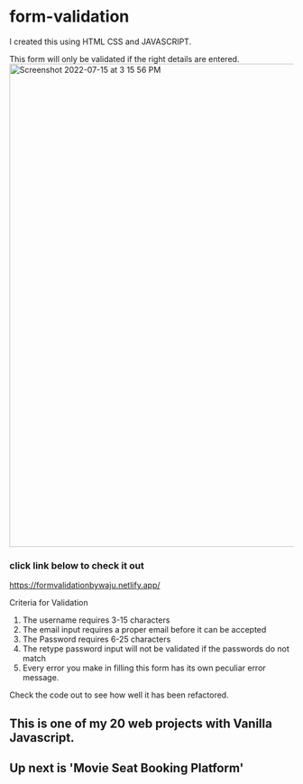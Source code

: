 # form-validation

I created this using HTML CSS and JAVASCRIPT.

This form will only be validated if the right details are entered.
<img width="858" alt="Screenshot 2022-07-15 at 3 15 56 PM" src="https://user-images.githubusercontent.com/94402081/179241994-515b6d86-90fa-4565-9197-d4cec41f2057.png">

### click link below to check it out
https://formvalidationbywaju.netlify.app/

Criteria for Validation
1. The username requires 3-15 characters
2. The email input requires a proper email before it can be accepted
3. The Password requires 6-25 characters
4. The retype password input will not be validated if the passwords do not match
5. Every error you make in filling this form has its own peculiar error message.

Check the code out to see how well it has been refactored.

## This is one of my 20 web projects with Vanilla Javascript.
## Up next is 'Movie Seat Booking Platform'
